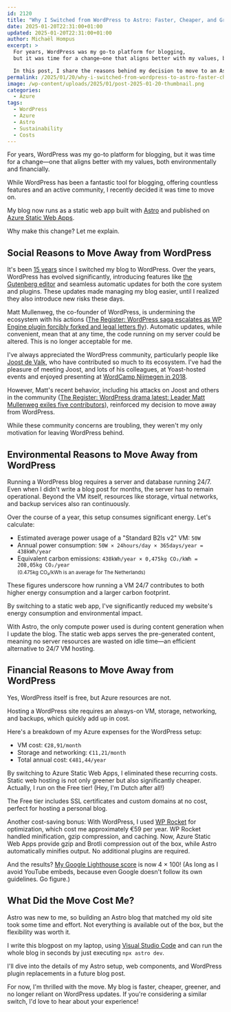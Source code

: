 ```yaml
---
id: 2120
title: "Why I Switched from WordPress to Astro: Faster, Cheaper, and Greener" 
date: 2025-01-20T22:31:00+01:00
updated: 2025-01-20T22:31:00+01:00
author: Michaël Hompus
excerpt: >
  For years, WordPress was my go-to platform for blogging,
  but it was time for a change—one that aligns better with my values, both environmentally and financially.

  In this post, I share the reasons behind my decision to move to an Astro app deployed on Azure Static Web Apps.
permalink: /2025/01/20/why-i-switched-from-wordpress-to-astro-faster-cheaper-greener/
image: /wp-content/uploads/2025/01/post-2025-01-20-thumbnail.png
categories:
  - Azure
tags:
  - WordPress
  - Azure
  - Astro
  - Sustainability
  - Costs
---
```


For years, WordPress was my go-to platform for blogging,
but it was time for a change—one that aligns better with my values, both environmentally and financially.

While WordPress has been a fantastic tool for blogging, offering countless features and an active community,
I recently decided it was time to move on.

My blog now runs as a static web app built with [Astro](https://astro.build/) and published on [Azure Static Web Apps](https://azure.microsoft.com/products/app-service/static/).

Why make this change? Let me explain.

<!--more-->

## Social Reasons to Move Away from WordPress

It's been [15 years](/2010/01/06/blog-now-running-on-wordpress/) since I switched my blog to WordPress.
Over the years, WordPress has evolved significantly,
introducing features like [the Gutenberg editor](https://wordpress.org/gutenberg/) and seamless automatic updates for both the core system and plugins.
These updates made managing my blog easier, until I realized they also introduce new risks these days.

Matt Mullenweg, the co-founder of WordPress, is undermining the ecosystem with his actions ([The Register: WordPress saga escalates as WP Engine plugin forcibly forked and legal letters fly](https://www.theregister.com/2024/10/14/wordpress_forks_wpengine_plugin/)).
Automatic updates, while convenient, mean that at any time, the code running on my server could be altered.
This is no longer acceptable for me.

I've always appreciated the WordPress community, particularly people like [Joost de Valk](https://joost.blog/), who have contributed so much to its ecosystem.
I've had the pleasure of meeting Joost, and lots of his colleagues, at Yoast-hosted events and enjoyed presenting at [WordCamp Nijmegen in 2018](2018/09/03/wordcamp-nijmegen-2018-sharing-my-slides/).

However, Matt's recent behavior, including his attacks on Joost and others in the community ([The Register: WordPress drama latest: Leader Matt Mullenweg exiles five contributors](https://www.theregister.com/2025/01/14/wordpress_leader_matthew_mullenweg_exiles/)), reinforced my decision to move away from WordPress.

While these community concerns are troubling, they weren't my only motivation for leaving WordPress behind.

## Environmental Reasons to Move Away from WordPress

Running a WordPress blog requires a server and database running 24/7.
Even when I didn't write a blog post for months, the server has to remain operational.
Beyond the VM itself, resources like storage, virtual networks, and backup services also ran continuously.

Over the course of a year, this setup consumes significant energy. Let's calculate:

- Estimated average power usage of a "Standard B2ls v2" VM: `50W`
- Annual power consumption: `50W × 24hours/day × 365days/year = 438kWh/year`
- Equivalent carbon emissions: `438kWh/year × 0,475kg CO₂/kWh = 208,05kg CO₂/year`  
  <small>(0.475kg CO₂/kWh is an average for The Netherlands)</small>

These figures underscore how running a VM 24/7 contributes to both higher energy consumption and a larger carbon footprint.

By switching to a static web app, I've significantly reduced my website's energy consumption and environmental impact.

With Astro, the only compute power used is during content generation when I update the blog.
The static web apps serves the pre-generated content, meaning no server resources are wasted on idle time—an efficient alternative to 24/7 VM hosting.

## Financial Reasons to Move Away from WordPress

Yes, WordPress itself is free, but Azure resources are not.

Hosting a WordPress site requires an always-on VM, storage, networking, and backups, which quickly add up in cost.

Here's a breakdown of my Azure expenses for the WordPress setup:

- VM cost: `€28,91/month`
- Storage and networking: `€11,21/month`
- Total annual cost: `€481,44/year`

By switching to Azure Static Web Apps, I eliminated these recurring costs.
Static web hosting is not only greener but also significantly cheaper.
Actually, I run on the Free tier! (Hey, I'm Dutch after all!)

The Free tier includes SSL certificates and custom domains at no cost,
perfect for hosting a personal blog.

Another cost-saving bonus: With WordPress, I used [WP Rocket](https://wp-rocket.me/) for optimization, which cost me approximately €59 per year.
WP Rocket handled minification, gzip compression, and caching.
Now, Azure Static Web Apps provide gzip and Brotli compression out of the box,
while Astro automatically minifies output. No additional plugins are required.

And the results? [My Google Lighthouse score](https://pagespeed.web.dev/analysis/https-blog-hompus-nl/v9gef3h9qp?form_factor=mobile) is now 4 × 100!
(As long as I avoid YouTube embeds, because even Google doesn't follow its own guidelines. Go figure.)

## What Did the Move Cost Me?

Astro was new to me, so building an Astro blog that matched my old site took some time and effort.
Not everything is available out of the box, but the flexibility was worth it.

I write this blogpost on my laptop, using [Visual Studio Code](https://code.visualstudio.com/) and can run the whole blog in seconds by just executing `npx astro dev`.

I'll dive into the details of my Astro setup, web components,
and WordPress plugin replacements in a future blog post.

For now, I'm thrilled with the move.
My blog is faster, cheaper, greener, and no longer reliant on WordPress updates.
If you're considering a similar switch, I'd love to hear about your experience!

